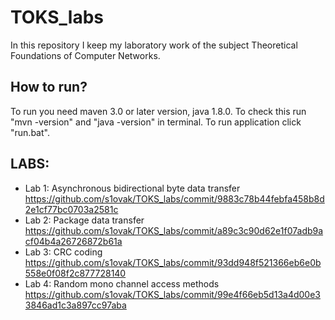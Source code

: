 # TOKS_labs
In this repository I keep my laboratory work of the subject Theoretical Foundations of Computer Networks.
## How to run?
To run you need maven 3.0 or later version, java 1.8.0. To check this run "mvn -version" and "java -version" in terminal.
To run application click "run.bat".
## LABS:
* Lab 1: Asynchronous bidirectional byte data transfer https://github.com/s1ovak/TOKS_labs/commit/9883c78b44febfa458b8d2e1cf77bc0703a2581c
* Lab 2: Package data transfer https://github.com/s1ovak/TOKS_labs/commit/a89c3c90d62e1f07adb9acf04b4a26726872b61a
* Lab 3: CRC coding https://github.com/s1ovak/TOKS_labs/commit/93dd948f521366eb6e0b558e0f08f2c877728140
* Lab 4: Random mono channel access methods https://github.com/s1ovak/TOKS_labs/commit/99e4f66eb5d13a4d00e33846ad1c3a897cc97aba
